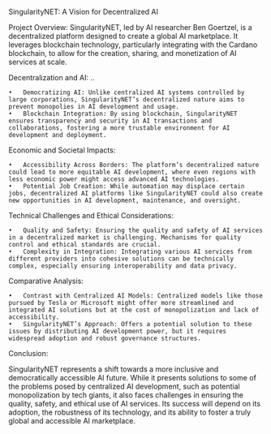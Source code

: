 SingularityNET: A Vision for Decentralized AI

Project Overview:
SingularityNET, led by AI researcher Ben Goertzel, is a decentralized platform designed to create a global AI marketplace. It leverages blockchain technology, particularly integrating with the Cardano blockchain, to allow for the creation, sharing, and monetization of AI services at scale.

Decentralization and AI: .. 

	•	Democratizing AI: Unlike centralized AI systems controlled by large corporations, SingularityNET’s decentralized nature aims to prevent monopolies in AI development and usage.
	•	Blockchain Integration: By using blockchain, SingularityNET ensures transparency and security in AI transactions and collaborations, fostering a more trustable environment for AI development and deployment.

Economic and Societal Impacts:

	•	Accessibility Across Borders: The platform’s decentralized nature could lead to more equitable AI development, where even regions with less economic power might access advanced AI technologies.
	•	Potential Job Creation: While automation may displace certain jobs, decentralized AI platforms like SingularityNET could also create new opportunities in AI development, maintenance, and oversight.

Technical Challenges and Ethical Considerations:

	•	Quality and Safety: Ensuring the quality and safety of AI services in a decentralized market is challenging. Mechanisms for quality control and ethical standards are crucial.
	•	Complexity in Integration: Integrating various AI services from different providers into cohesive solutions can be technically complex, especially ensuring interoperability and data privacy.

Comparative Analysis:

	•	Contrast with Centralized AI Models: Centralized models like those pursued by Tesla or Microsoft might offer more streamlined and integrated AI solutions but at the cost of monopolization and lack of accessibility.
	•	SingularityNET’s Approach: Offers a potential solution to these issues by distributing AI development power, but it requires widespread adoption and robust governance structures.

Conclusion:

SingularityNET represents a shift towards a more inclusive and democratically accessible AI future. While it presents solutions to some of the problems posed by centralized AI development, such as potential monopolization by tech giants, it also faces challenges in ensuring the quality, safety, and ethical use of AI services. Its success will depend on its adoption, the robustness of its technology, and its ability to foster a truly global and accessible AI marketplace.